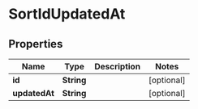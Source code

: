 
# SortIdUpdatedAt

## Properties
Name | Type | Description | Notes
------------ | ------------- | ------------- | -------------
**id** | **String** |  |  [optional]
**updatedAt** | **String** |  |  [optional]



